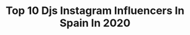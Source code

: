 ---
title: Top 10 Djs Instagram Influencers In Spain In 2020
description: >-
  Find top djs Instagram influencers in Spain in 2020. Most popular hashtags: #housemusic #djlife #dj.
platform: Instagram
hits: 83
text_top: Analyze the top-rated Instagram influencers on inBeat.
text_bottom: Our platform holds 83 Instagram influencers like this in Spain for you to collaborate.
profiles:
  - username: "djmireiadg"
    fullname: >-
      MIREIA DG 🦁
    bio: >-
      🏅#9 DJ Femenina Spain 2018 @djanetop 🎧 DJ & Showwoman 🎤 📍Barcelona 📡 Ingeniería de Telecomunicaciones (ETSETB) ♦️♦️♦️Tutorial DJS ⬇️⬇️⬇️
    location: "Spain"
    followers: 4025
    engagement: 1576
    commentsToLikes: 0.048591
    id: ck6tyef3l390q0j71v732qrcf
    verified: false
    hashtags: "#djwoman, #barcelona, #underground, #girldj"
  - username: "eduuelizondo"
    fullname: >-
      ⚡️ EDU ELIZONDO ⚡️
    bio: >-
      🍸Founder & DJ @lafarra_llinars 📀Resident Dj @discotropics 🎵Duo Djs @banana_mambo
    location: "Spain"
    followers: 9407
    engagement: 624
    commentsToLikes: 0.026353
    id: ck6tp1r16hcml0j71utr29p61
    verified: false
    hashtags: "#soundcloud, #techno, #enduro, #nightlife"
  - username: "rosananundj"
    fullname: >-
      Rosana Nun 🎧
    bio: >-
      DJ | Producer | Radio Host @yokai_recordings Palma de Mallorca, Spain / Bookings👇👇elisasantamarta.management@gmail.con 👇🎧 New djset YouTube Channel
    location: "Spain"
    followers: 9725
    engagement: 587
    commentsToLikes: 0.065975
    id: ck15rolo38xq00i19jwdqmhm5
    verified: false
    hashtags: "#dj, #sunset, #electronicmusic, #technoconnectingpeople"
  - username: "faulandwad"
    fullname: >-
      Faul & Wad
    bio: >-
      💿 | 🇨🇵 DJs & Producers @ultramusicofficial 🏆 | 500.000.000 + online streams ⏬ | Download for free 'My Feelings For U'
    location: "Spain"
    followers: 32512
    engagement: 677
    commentsToLikes: 0.037521
    id: ck5hh4lmc6cu90i11tbdvpt17
    verified: false
    hashtags: "#newmusic, #housemusic, #newmusicalert, #dancemusic"
  - username: "mambobrothers"
    fullname: >-
      MamboBrothers 🌵
    bio: >-
      Owners @mamboibiza Group & DJs Concept Creators @latorreibiza 🌅✨ @casamacaibiza 🌱🌙 @lacavaibz 🍴🥂 @calagracioneta 🥘 🏖 @palapaibiza 🌮🌶 #realibiza
    location: "Spain"
    followers: 83813
    engagement: 153
    commentsToLikes: 0.043911
    id: ck0vye7u23j8e0i197dha03dv
    verified: true
    hashtags: "#ibiza, #realibiza, #ibiza2020, #suunto7"
  - username: "djlefrak"
    fullname: >-
      LEFRAK (Lula y Flor Fracchia)
    bio: >-
      🎧Djs 🎹Producers 💿Material • Basica • HappyTechno • Distance • Klaphouse 💻Booking: djlefrak@gmail.com
    location: "Spain"
    followers: 39599
    engagement: 239
    commentsToLikes: 0.155560
    id: ck0u6u8ha32tp0i19fa1k1pek
    verified: false
    hashtags: "#dj, #nightlife, #housemusic, #ibiza"
  - username: "djsammyto"
    fullname: >-
      SAMMYTO
    bio: >-
      DJ 🎧 //CANARIAS 🇮🇨// Patrocinadores: @kingapparel @vagaryclothes @maecloth BOOKING: djsammyto@gmail.com
    location: "Spain"
    followers: 11838
    engagement: 722
    commentsToLikes: 0.063016
    id: ck13c9mh4z9ue0i19emiwj599
    verified: false
    hashtags: "#madrid, #brytiago, #reggaeton, #lamentira"
  - username: "sergialesdj"
    fullname: >-
      𝙎𝙀𝙍𝙂𝙄 𝘼𝙇𝙀𝙎
    bio: >-
      - Booking: djsergiales@hotmail.com 📲 - Mallorca / Sevilla📍 👇🏼 MIS ENLACES 👇🏼
    location: "Spain"
    followers: 8179
    engagement: 857
    commentsToLikes: 0.224807
    id: ck6ufsfe9yvbu0j71fmx5z03y
    verified: false
    hashtags: "#hiphop, #playwithmusic, #phasedj, #trap"
  - username: "dj.sustancia"
    fullname: >-
      DJ $ustancia
    bio: >-
      K-HOE en $TRIPCLAB 💉🖌💿🎤 Flaviaparavisi@gmail.com
    location: "Spain"
    followers: 25676
    engagement: 459
    commentsToLikes: 0.024954
    id: ck0uconijhcti0i19oi1f8lan
    verified: false
    hashtags: ""
  - username: "djsimonet"
    fullname: >-
      SIMONET 🎧
    bio: >-
      🚨OCIO es CULTURA🚨 📍Mallorca,ESPAÑA😍 ⬇️ DAKITI (INTRO EMERGENCIA)
    location: "Spain"
    followers: 9608
    engagement: 769
    commentsToLikes: 0.035403
    id: ck0w2a5o6nc7p0i19llsam4xl
    verified: false
    hashtags: "#aqu, #bbsitaremixchallenge, #en, #worlddj"
---
